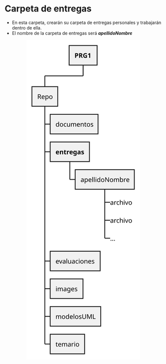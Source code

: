 # Carpeta de entregas

- En esta carpeta, crearán su carpeta de entregas personales y trabajarán dentro de ella.
- El nombre de la carpeta de entregas será ***apellidoNombre***

<div align=center>

![](/images/modelosUML/modelosUML/treeEntregas.svg)

</div>
